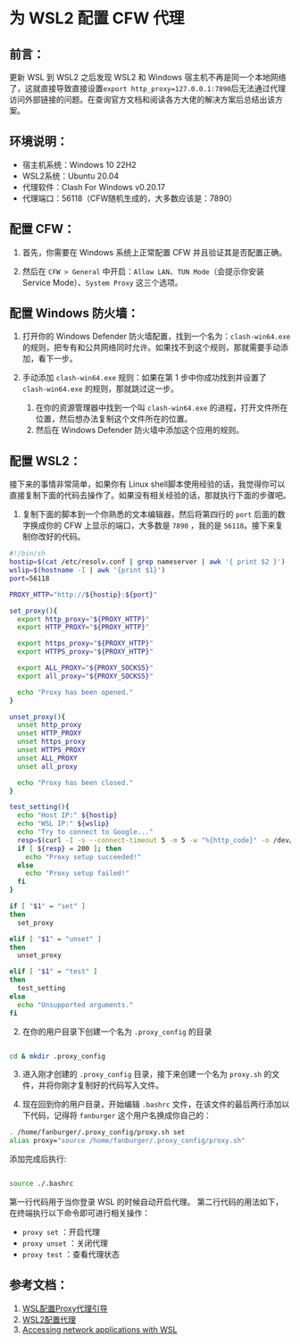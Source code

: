 
# 为 WSL2 配置 CFW 代理

## 前言：

更新 WSL 到 WSL2 之后发现 WSL2 和 Windows 宿主机不再是同一个本地网络了，这就直接导致直接设置`export http_proxy=127.0.0.1:7890`后无法通过代理访问外部链接的问题。在查询官方文档和阅读各方大佬的解决方案后总结出该方案。


## 环境说明：

- 宿主机系统：Windows 10 22H2
- WSL2系统：Ubuntu 20.04
- 代理软件：Clash For Windows v0.20.17
- 代理端口：56118（CFW随机生成的，大多数应该是：7890）

## 配置 CFW：

1. 首先，你需要在 Windows 系统上正常配置 CFW 并且验证其是否配置正确。

2. 然后在 `CFW > General` 中开启：`Allow LAN`、`TUN Mode`（会提示你安装 Service Mode）、`System Proxy` 这三个选项。

## 配置 Windows 防火墙：

1. 打开你的 Windows Defender 防火墙配置，找到一个名为：`clash-win64.exe`的规则，把专有和公共网络同时允许。如果找不到这个规则，那就需要手动添加，看下一步。

2. 手动添加 `clash-win64.exe` 规则：如果在第 1 步中你成功找到并设置了 `clash-win64.exe` 的规则，那就跳过这一步。
    1. 在你的资源管理器中找到一个叫 `clash-win64.exe` 的进程，打开文件所在位置，然后想办法复制这个文件所在的位置。
    2. 然后在 Windows Defender 防火墙中添加这个应用的规则。

## 配置 WSL2：

接下来的事情非常简单，如果你有 Linux shell脚本使用经验的话，我觉得你可以直接复制下面的代码去操作了。如果没有相关经验的话，那就执行下面的步骤吧。

1. 复制下面的脚本到一个你熟悉的文本编辑器，然后将第四行的 `port` 后面的数字换成你的 CFW 上显示的端口，大多数是 `7890` ，我的是 `56118`。接下来复制你改好的代码。

```bash
#!/bin/sh
hostip=$(cat /etc/resolv.conf | grep nameserver | awk '{ print $2 }')
wslip=$(hostname -I | awk '{print $1}')
port=56118

PROXY_HTTP="http://${hostip}:${port}"

set_proxy(){
  export http_proxy="${PROXY_HTTP}"
  export HTTP_PROXY="${PROXY_HTTP}"

  export https_proxy="${PROXY_HTTP}"
  export HTTPS_proxy="${PROXY_HTTP}"

  export ALL_PROXY="${PROXY_SOCKS5}"
  export all_proxy="${PROXY_SOCKS5}"

  echo "Proxy has been opened."
}

unset_proxy(){
  unset http_proxy
  unset HTTP_PROXY
  unset https_proxy
  unset HTTPS_PROXY
  unset ALL_PROXY
  unset all_proxy

  echo "Proxy has been closed."
}

test_setting(){
  echo "Host IP:" ${hostip}
  echo "WSL IP:" ${wslip}
  echo "Try to connect to Google..."
  resp=$(curl -I -s --connect-timeout 5 -m 5 -w "%{http_code}" -o /dev/null www.google.com)
  if [ ${resp} = 200 ]; then
    echo "Proxy setup succeeded!"
  else
    echo "Proxy setup failed!"
  fi
}

if [ "$1" = "set" ]
then
  set_proxy

elif [ "$1" = "unset" ]
then
  unset_proxy

elif [ "$1" = "test" ]
then
  test_setting
else
  echo "Unsupported arguments."
fi

```

2. 在你的用户目录下创建一个名为 `.proxy_config` 的目录

```bash

cd & mkdir .proxy_config

```

3. 进入刚才创建的 `.proxy_config` 目录，接下来创建一个名为 `proxy.sh` 的文件，并将你刚才复制好的代码写入文件。

4. 现在回到你的用户目录，开始编辑 `.bashrc` 文件，在该文件的最后两行添加以下代码，记得将 `fanburger` 这个用户名换成你自己的：

```bash
. /home/fanburger/.proxy_config/proxy.sh set
alias proxy="source /home/fanburger/.proxy_config/proxy.sh"

```
添加完成后执行:
```bash

source ./.bashrc

```

第一行代码用于当你登录 WSL 的时候自动开启代理。
第二行代码的用法如下，在终端执行以下命令即可进行相关操作：
- `proxy set` ：开启代理
- `proxy unset` ：关闭代理
- `proxy test` ：查看代理状态

## 参考文档：
1. [WSL配置Proxy代理引导](https://halc.top/p/6088c65c)
2. [WSL2配置代理](https://www.cnblogs.com/tuilk/p/16287472.html)
3. [Accessing network applications with WSL](https://learn.microsoft.com/en-us/windows/wsl/networking)